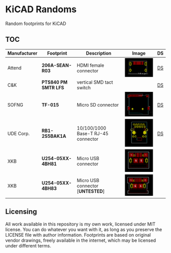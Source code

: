 # KiCAD Randoms

Random footprints for KiCAD

## TOC

Manufacturer | Footprint              | Description                        | Image | DS
-------------|------------------------|------------------------------------|-------|----
Attend       | **206A-SEAN-R03**      | HDMI female connector              | [![206A-SEAN-R03](https://github.com/v3l0c1r4pt0r/kicad-randoms/blob/readme-visual/.github/206A-SEAN-R03.min.png)](https://github.com/v3l0c1r4pt0r/kicad-randoms/blob/readme-visual/.github/206A-SEAN-R03.png) | [DS](https://www.tme.eu/Document/f15dffbcfad8545e17826f72d36911c8/206A-SEAN-R03.pdf)
C&K          | **PTS840 PM SMTR LFS** | vertical SMD tact switch           |       | [DS](https://www.ckswitches.com/media/1477/pts840.pdf)
SOFNG        | **TF-015**             | Micro SD connector                 | [![TF-015](https://github.com/v3l0c1r4pt0r/kicad-randoms/blob/readme-visual/.github/TF-015.min.png)](https://github.com/v3l0c1r4pt0r/kicad-randoms/blob/readme-visual/.github/TF-015.png) | [DS](https://www.lcsc.com/datasheet/lcsc_datasheet_2112221030_SOFNG-TF-015_C113206.pdf)
UDE Corp.    | **RB1-2S5BAK1A**       | 10/100/1000 Base-T RJ-45 connector | [![RB1-2S5BAK1A](https://github.com/v3l0c1r4pt0r/kicad-randoms/blob/readme-visual/.github/RB1-2S5BAK1A.min.png)](https://github.com/v3l0c1r4pt0r/kicad-randoms/blob/readme-visual/.github/RB1-2S5BAK1A.png) | [DS](https://www.lcsc.com/datasheet/lcsc_datasheet_1912111437_UDE-Corp-RB1-2S5BAK1A_C363232.pdf)
XKB          | **U254-05XX-4BH81**    | Micro USB connector                | [![U254-05XX-4BH81](https://github.com/v3l0c1r4pt0r/kicad-randoms/blob/readme-visual/.github/U254-05XX-4BH81.min.png)](https://github.com/v3l0c1r4pt0r/kicad-randoms/blob/readme-visual/.github/U254-05XX-4BH81.png) |
XKB          | **U254-05XX-4BH83**    | Micro USB connector [**UNTESTED**] | [![U254-05XX-4BH83](https://github.com/v3l0c1r4pt0r/kicad-randoms/blob/readme-visual/.github/U254-05XX-4BH83.min.png)](https://github.com/v3l0c1r4pt0r/kicad-randoms/blob/readme-visual/.github/U254-05XX-4BH83.png) |

## Licensing

All work available in this repository is my own work, licensed under MIT
license. You can do whatever you want with it, as long as you preserve the
LICENSE file with author information. Footprints are based on original vendor
drawings, freely available in the internet, which may be licensed under
different terms.
